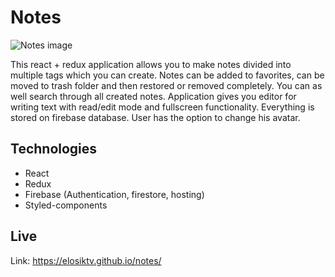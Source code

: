 # Notes

![Notes image](https://i.imgur.com/JFEtCfs.png)

This react + redux application allows you to make notes divided into multiple tags which you can create. Notes can be added to favorites, can be moved to trash folder and then restored or removed completely. You can as well search through all created notes. 
Application gives you editor for writing text with read/edit mode and fullscreen functionality. Everything is stored on firebase database.
User has the option to change his avatar.

## Technologies

* React
* Redux
* Firebase (Authentication, firestore, hosting)
* Styled-components

## Live

Link: https://elosiktv.github.io/notes/